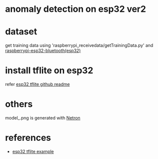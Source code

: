 # anomaly detection on esp32 ver2

# dataset
get training data using 'raspberrypi_receivedata/getTrainingData.py' and [raspberrypi-esp32-bluetooth(esp32)](https://github.com/minchoCoin/embedded-research/tree/main/1-ICM20948-ESP32-Raspberry_Pi_4B/main)

# install tflite on esp32
refer [esp32 tflite github readme](https://github.com/espressif/esp-tflite-micro/blob/master/README.md)

# others
model_.png is generated with [Netron](https://github.com/lutzroeder/netron)

# references
- [esp32 tflite example](https://github.com/espressif/esp-tflite-micro/blob/master/examples/micro_speech/main/main_functions.cc)